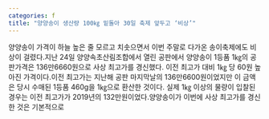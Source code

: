 ```yaml
---
categories: f
title: "양양송이 생산량 100㎏ 밑돌아 30일 축제 앞두고 ‘비상’"
---
```

양양송이 가격이 하늘 높은 줄 모르고 치솟으면서 이번 주말로 다가온 송이축제에도 비상이 걸렸다.지난 24일 양양속초산림조합에서 열린 공판에서 양양송이 1등품 1㎏의 공판가격은 136만6660원으로 사상 최고가를 경신했다. 이전 최고가 대비 1㎏ 당 60원 높아진 가격이다.이전 최고가는 지난해 공판 마지막날의 136만6600원이었지만 이 금액은 당시 수매된 1등품 460g을 1㎏으로 환산한 것이다. 실제 1㎏ 이상의 물량이 입찰된 경우는 이전 최고가가 2019년의 132만원이었다.양양송이가 이번에 사상 최고가를 경신한 것은 기본적으로